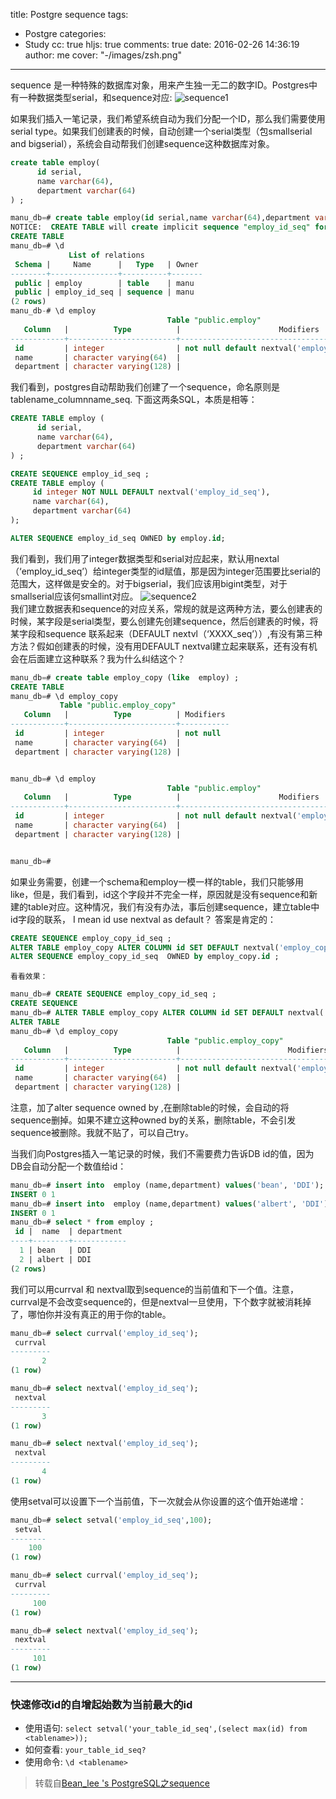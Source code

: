 title: Postgre sequence
tags:
  - Postgre
categories:
  - Study
cc: true
hljs: true
comments: true
date: 2016-02-26 14:36:19
author: me
cover: "-/images/zsh.png"
---
sequence 是一种特殊的数据库对象，用来产生独一无二的数字ID。Postgres中有一种数据类型serial，和sequence对应: 
![sequence1](http://blog.chinaunix.net/attachment/201311/2/24774106_1383400523Gg17.png)

如果我们插入一笔记录，我们希望系统自动为我们分配一个ID，那么我们需要使用serial type。如果我们创建表的时候，自动创建一个serial类型（包smallserial and bigserial），系统会自动帮我们创建sequence这种数据库对象。
```sql
create table employ(
      id serial,
      name varchar(64),
      department varchar(64)
) ;

manu_db=# create table employ(id serial,name varchar(64),department varchar(128)) ;
NOTICE:  CREATE TABLE will create implicit sequence "employ_id_seq" for serial column "employ.id"
CREATE TABLE
manu_db=# \d
             List of relations
 Schema |     Name      |   Type   | Owner 
--------+---------------+----------+-------
 public | employ        | table    | manu
 public | employ_id_seq | sequence | manu
(2 rows)
manu_db-# \d employ
                                   Table "public.employ"
   Column   |          Type          |                      Modifiers                      
------------+------------------------+-----------------------------------------------------
 id         | integer                | not null default nextval('employ_id_seq'::regclass)
 name       | character varying(64)  | 
 department | character varying(128) | 
```
我们看到，postgres自动帮助我们创建了一个sequence，命名原则是 tablename_columnname_seq.
下面这两条SQL，本质是相等：
```sql
CREATE TABLE employ (
      id serial,
      name varchar(64),
      department varchar(64)
) ;
```
```sql
CREATE SEQUENCE employ_id_seq ;
CREATE TABLE employ (
     id integer NOT NULL DEFAULT nextval('employ_id_seq'),
     name varchar(64),
     department varchar(64)
);

ALTER SEQUENCE employ_id_seq OWNED by employ.id;
```
我们看到，我们用了integer数据类型和serial对应起来，默认用nextal（‘employ_id_seq’）给integer类型的id赋值，那是因为integer范围要比serial的范围大，这样做是安全的。对于bigserial，我们应该用bigint类型，对于smallserial应该何smallint对应。
![sequence2](http://blog.chinaunix.net/attachment/201311/2/24774106_1383403462iqY7.png)    
我们建立数据表和sequence的对应关系，常规的就是这两种方法，要么创建表的时候，某字段是serial类型，要么创建先创建sequence，然后创建表的时候，将某字段和sequence 联系起来（DEFAULT nextvl（‘XXXX_seq’））,有没有第三种方法？假如创建表的时候，没有用DEFAULT nextval建立起来联系，还有没有机会在后面建立这种联系？我为什么纠结这个？ 
```sql
manu_db=# create table employ_copy (like  employ) ;
CREATE TABLE
manu_db=# \d employ_copy 
           Table "public.employ_copy"
   Column   |          Type          | Modifiers 
------------+------------------------+-----------
 id         | integer                | not null
 name       | character varying(64)  | 
 department | character varying(128) | 


manu_db=# \d employ
                                   Table "public.employ"
   Column   |          Type          |                      Modifiers                      
------------+------------------------+-----------------------------------------------------
 id         | integer                | not null default nextval('employ_id_seq'::regclass)
 name       | character varying(64)  | 
 department | character varying(128) | 


manu_db=# 
```
如果业务需要，创建一个schema和employ一模一样的table，我们只能够用like，但是，我们看到，id这个字段并不完全一样，原因就是没有sequence和新建的table对应。这种情况，我们有没有办法，事后创建sequence，建立table中id字段的联系， I mean  id use nextval as default？
答案是肯定的：
```sql
CREATE SEQUENCE employ_copy_id_seq ;
ALTER TABLE employ_copy ALTER COLUMN id SET DEFAULT nextval('employ_copy_id_seq');
ALTER SEQUENCE employ_copy_id_seq  OWNED by employ_copy.id ;
```
    看看效果：  
```sql
manu_db=# CREATE SEQUENCE employ_copy_id_seq ;
CREATE SEQUENCE
manu_db=# ALTER TABLE employ_copy ALTER COLUMN id SET DEFAULT nextval('employ_copy_id_seq');
ALTER TABLE
manu_db=# \d employ_copy
                                   Table "public.employ_copy"
   Column   |          Type          |                        Modifiers                         
------------+------------------------+----------------------------------------------------------
 id         | integer                | not null default nextval('employ_copy_id_seq'::regclass)
 name       | character varying(64)  | 
 department | character varying(128) | 
```

注意，加了alter sequence owned by ,在删除table的时候，会自动的将sequence删掉。如果不建立这种owned by的关系，删除table，不会引发sequence被删除。我就不贴了，可以自己try。

当我们向Postgres插入一笔记录的时候，我们不需要费力告诉DB id的值，因为DB会自动分配一个数值给id：
```sql
manu_db=# insert into  employ (name,department) values('bean', 'DDI');
INSERT 0 1
manu_db=# insert into  employ (name,department) values('albert', 'DDI');
INSERT 0 1
manu_db=# select * from employ ;
 id |  name  | department 
----+--------+------------
  1 | bean   | DDI
  2 | albert | DDI
(2 rows)
```
我们可以用currval 和 nextval取到sequence的当前值和下一个值。注意，currval是不会改变sequence的，但是nextval一旦使用，下个数字就被消耗掉了，哪怕你并没有真正的用于你的table。
```sql
manu_db=# select currval('employ_id_seq');
 currval 
---------
       2
(1 row)

manu_db=# select nextval('employ_id_seq');
 nextval 
---------
       3
(1 row)

manu_db=# select nextval('employ_id_seq');
 nextval 
---------
       4
(1 row)
```
使用setval可以设置下一个当前值，下一次就会从你设置的这个值开始递增：
```sql  
manu_db=# select setval('employ_id_seq',100);
 setval 
--------
    100
(1 row)

manu_db=# select currval('employ_id_seq');
 currval 
---------
     100
(1 row)

manu_db=# select nextval('employ_id_seq');
 nextval 
---------
     101
(1 row)
```
***
### 快速修改id的自增起始数为当前最大的id
- 使用语句: ```select setval('your_table_id_seq',(select max(id) from <tablename>));```
- 如何查看: ```your_table_id_seq?```
- 使用命令: ```\d <tablename>```

>  转载自[Bean_lee 's PostgreSQL之sequence](http://blog.chinaunix.net/uid-24774106-id-3973781.html)

